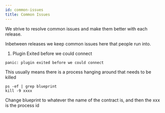 ```yaml
---
id: common-issues 
title: Common Issues
---
```


We strive to resolve common issues and make them better with each release. 

Inbetween releases we keep common issues here that people run into.

1) Plugin Exited before we could connect

```plugin: plugin process exited: path=/bin/sh
panic: plugin exited before we could connect
```

This usually means there is a process hanging around that needs to be killed

```
ps -ef | grep blueprint
kill -9 xxxx 
```

Change blueprint to whatever the name of the contract is, and then the xxx is the process id